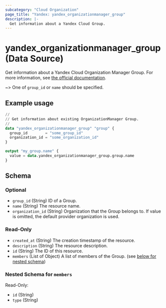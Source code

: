 ```yaml
---
subcategory: "Cloud Organization"
page_title: "Yandex: yandex_organizationmanager_group"
description: |-
  Get information about a Yandex Cloud Group.
---
```


# yandex_organizationmanager_group (Data Source)

Get information about a Yandex Cloud Organization Manager Group. For more information, see [the official documentation](https://yandex.cloud/docs/organization/manage-groups).

~> One of `group_id` or `name` should be specified.

## Example usage

```terraform
//
// Get information about existing OrganizationManager Group.
//
data "yandex_organizationmanager_group" "group" {
  group_id        = "some_group_id"
  organization_id = "some_organization_id"
}

output "my_group.name" {
  value = data.yandex_organizationmanager_group.group.name
}
```

<!-- schema generated by tfplugindocs -->
## Schema

### Optional

- `group_id` (String) ID of a Group.
- `name` (String) The resource name.
- `organization_id` (String) Organization that the Group belongs to. If value is omitted, the default provider organization is used.

### Read-Only

- `created_at` (String) The creation timestamp of the resource.
- `description` (String) The resource description.
- `id` (String) The ID of this resource.
- `members` (List of Object) A list of members of the Group. (see [below for nested schema](#nestedatt--members))

<a id="nestedatt--members"></a>
### Nested Schema for `members`

Read-Only:

- `id` (String)
- `type` (String)
